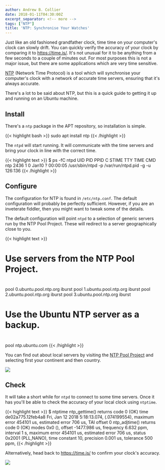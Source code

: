 ```yaml
---
author: Andrew B. Collier
date: 2018-01-11T04:30:00Z
excerpt_separator: <!-- more -->
tags: ["NTP"]
title: 'NTP: Synchronise Your Watches'
---
```


Just like an old fashioned grandfather clock, time time on your computer's clock can slowly drift. You can quickly verify the accuracy of your clock by comparing it to <https://time.is/>. It's not unusual for it to be anything from a few seconds to a couple of minutes out. For most purposes this is not a major issue, but there are some applications which are very time sensitive.

[NTP](http://www.ntp.org/) (Network Time Protocol) is a tool which will synchronise your computer's clock with a network of accurate time servers, ensuring that it's always accurate.

There's a lot to be said about NTP, but this is a quick guide to getting it up and running on an Ubuntu machine.

<!--more-->

## Install

There's a `ntp` package in the APT repository, so installation is simple.

{{< highlight bash >}}
sudo apt install ntp
{{< /highlight >}}

The `ntpd` will start running. It will communicate with the time servers and bring your clock in line with the correct time.

{{< highlight text >}}
$ ps -fC ntpd
UID        PID  PPID  C STIME TTY          TIME CMD
ntp       2436     1  0 Jan10 ?        00:00:05 /usr/sbin/ntpd -p /var/run/ntpd.pid -g -u 126:136
{{< /highlight >}}

## Configure

The configuration for NTP is found in `/etc/ntp.conf`. The default configuration will probably be perfectly sufficient. However, if you are an inveterate fiddler, then you might want to tweak some of the details.

The default configuration will point `ntpd` to a selection of generic servers run by the NTP Pool Project. These will redirect to a server geographically close to you.

{{< highlight text >}}
# Use servers from the NTP Pool Project.
#
pool 0.ubuntu.pool.ntp.org iburst
pool 1.ubuntu.pool.ntp.org iburst
pool 2.ubuntu.pool.ntp.org iburst
pool 3.ubuntu.pool.ntp.org iburst

# Use the Ubuntu NTP server as a backup.
#
pool ntp.ubuntu.com
{{< /highlight >}}

You can find out about local servers by visiting the [NTP Pool Project](http://www.pool.ntp.org/en/) and selecting first your continent and then country.

![](/img/2018/01/pool-ntp-south-africa.png)

## Check

It will take a short while for `ntpd` to connect to some time servers. Once it has you'll be able to check the accuracy of your local clock using `ntptime`.

{{< highlight text >}}
$ ntptime
ntp_gettime() returns code 0 (OK)
  time de02a775.12feb4a8  Fri, Jan 12 2018  5:18:13.074, (.074199554),
  maximum error 454101 us, estimated error 706 us, TAI offset 0
ntp_adjtime() returns code 0 (OK)
  modes 0x0 (),
  offset -1477.986 us, frequency 6.632 ppm, interval 1 s,
  maximum error 454101 us, estimated error 706 us,
  status 0x2001 (PLL,NANO),
  time constant 10, precision 0.001 us, tolerance 500 ppm,
{{< /highlight >}}

Alternatively, head back to <https://time.is/> to confirm your clock's accuracy.

![](/img/2018/01/time-is.png)